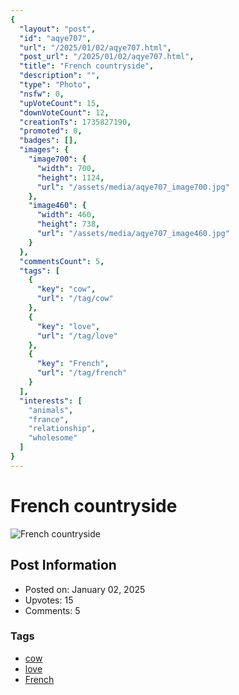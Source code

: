 ```yaml
---
{
  "layout": "post",
  "id": "aqye707",
  "url": "/2025/01/02/aqye707.html",
  "post_url": "/2025/01/02/aqye707.html",
  "title": "French countryside",
  "description": "",
  "type": "Photo",
  "nsfw": 0,
  "upVoteCount": 15,
  "downVoteCount": 12,
  "creationTs": 1735827190,
  "promoted": 0,
  "badges": [],
  "images": {
    "image700": {
      "width": 700,
      "height": 1124,
      "url": "/assets/media/aqye707_image700.jpg"
    },
    "image460": {
      "width": 460,
      "height": 738,
      "url": "/assets/media/aqye707_image460.jpg"
    }
  },
  "commentsCount": 5,
  "tags": [
    {
      "key": "cow",
      "url": "/tag/cow"
    },
    {
      "key": "love",
      "url": "/tag/love"
    },
    {
      "key": "French",
      "url": "/tag/french"
    }
  ],
  "interests": [
    "animals",
    "france",
    "relationship",
    "wholesome"
  ]
}
---
```


# French countryside

![French countryside](/assets/media/aqye707_image700.jpg)

## Post Information

- Posted on: January 02, 2025
- Upvotes: 15
- Comments: 5

### Tags

- [cow](/tag/cow)
- [love](/tag/love)
- [French](/tag/French)
